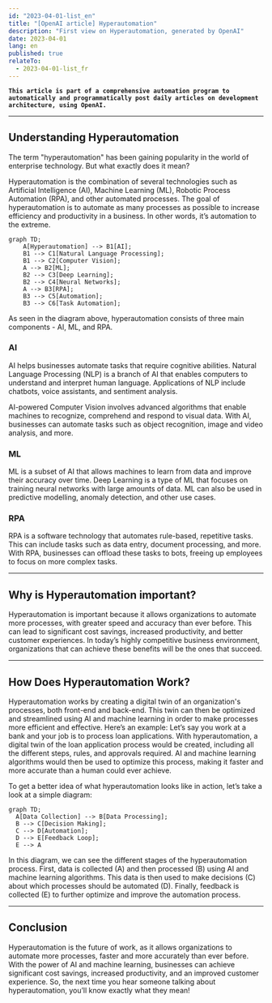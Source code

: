 ```yaml
---
id: "2023-04-01-list_en"
title: "[OpenAI article] Hyperautomation"
description: "First view on Hyperautomation, generated by OpenAI"
date: 2023-04-01
lang: en
published: true
relateTo:
  - 2023-04-01-list_fr
---
```


**`This article is part of a comprehensive automation program to automatically and programmatically post daily articles on development architecture, using OpenAI.`**

<article>

---

## Understanding Hyperautomation

The term "hyperautomation" has been gaining popularity in the world of enterprise technology. But what exactly does it mean?

Hyperautomation is the combination of several technologies such as Artificial Intelligence (AI), Machine Learning (ML), Robotic Process Automation (RPA), and other automated processes. The goal of hyperautomation is to automate as many processes as possible to increase efficiency and productivity in a business. In other words, it’s automation to the extreme.

```mermaid
graph TD;
    A[Hyperautomation] --> B1[AI];
    B1 --> C1[Natural Language Processing];
    B1 --> C2[Computer Vision];
    A --> B2[ML];
    B2 --> C3[Deep Learning];
    B2 --> C4[Neural Networks];
    A --> B3[RPA];
    B3 --> C5[Automation];
    B3 --> C6[Task Automation];
```

As seen in the diagram above, hyperautomation consists of three main components - AI, ML, and RPA.
  
### AI

AI helps businesses automate tasks that require cognitive abilities. Natural Language Processing (NLP) is a branch of AI that enables computers to understand and interpret human language. Applications of NLP include chatbots, voice assistants, and sentiment analysis.

AI-powered Computer Vision involves advanced algorithms that enable machines to recognize, comprehend and respond to visual data. With AI, businesses can automate tasks such as object recognition, image and video analysis, and more.

### ML

ML is a subset of AI that allows machines to learn from data and improve their accuracy over time. Deep Learning is a type of ML that focuses on training neural networks with large amounts of data. ML can also be used in predictive modelling, anomaly detection, and other use cases.

### RPA

RPA is a software technology that automates rule-based, repetitive tasks. This can include tasks such as data entry, document processing, and more. With RPA, businesses can offload these tasks to bots, freeing up employees to focus on more complex tasks.
  
---

## Why is Hyperautomation important?
  
Hyperautomation is important because it allows organizations to automate more processes, with greater speed and accuracy than ever before. This can lead to significant cost savings, increased productivity, and better customer experiences. In today’s highly competitive business environment, organizations that can achieve these benefits will be the ones that succeed.

---

## How Does Hyperautomation Work?
  
Hyperautomation works by creating a digital twin of an organization's processes, both front-end and back-end. This twin can then be optimized and streamlined using AI and machine learning in order to make processes more efficient and effective.
Here’s an example: Let’s say you work at a bank and your job is to process loan applications. With hyperautomation, a digital twin of the loan application process would be created, including all the different steps, rules, and approvals required. AI and machine learning algorithms would then be used to optimize this process, making it faster and more accurate than a human could ever achieve.
  
To get a better idea of what hyperautomation looks like in action, let’s take a look at a simple diagram:

```mermaid
graph TD;
  A[Data Collection] --> B[Data Processing];
  B --> C[Decision Making];
  C --> D[Automation];
  D --> E[Feedback Loop];
  E --> A
```

In this diagram, we can see the different stages of the hyperautomation process. First, data is collected (A) and then processed (B) using AI and machine learning algorithms. This data is then used to make decisions (C) about which processes should be automated (D). Finally, feedback is collected (E) to further optimize and improve the automation process.
  
---

## Conclusion

Hyperautomation is the future of work, as it allows organizations to automate more processes, faster and more accurately than ever before. With the power of AI and machine learning, businesses can achieve significant cost savings, increased productivity, and an improved customer experience. So, the next time you hear someone talking about hyperautomation, you’ll know exactly what they mean!

</article>
